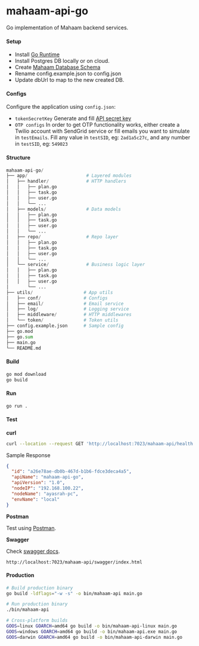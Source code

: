 # mahaam-api-go

Go implementation of Mahaam backend services.

#### Setup

- Install [Go Runtime](https://mahaam.dev/setup/creation#installing-the-runtime-sdk)
- Install Postgres DB locally or on cloud.
- Create [Mahaam Database Schema](https://github.com/ayasrah/mahaam/blob/main/mahaam-data/mahaam_ddl.sql)
- Rename config.example.json to config.json
- Update dbUrl to map to the new created DB.

#### Configs

Configure the application using `config.json`:

- `tokenSecretKey`
  Generate and fill [API secret key](https://mahaam.dev/infra/security#generating-jwt-secret-key-signing-key)
- `OTP configs`
  In order to get OTP functionality works, either create a Twilio account with SendGrid service or fill emails you want to simulate in `testEmails`. Fill any value in `testSID`, eg: `2ad1a5c27c`, and any number in `testSID`, eg: `549023`

#### Structure

```py
mahaam-api-go/
├── app/                      # Layered modules
│   ├── handler/              # HTTP handlers
│   │   ├── plan.go
│   │   ├── task.go
│   │   ├── user.go
│   │   └── ...
│   ├── models/               # Data models
│   │   ├── plan.go
│   │   ├── task.go
│   │   ├── user.go
│   │   └── ...
│   ├── repo/                 # Repo layer
│   │   ├── plan.go
│   │   ├── task.go
│   │   ├── user.go
│   │   └── ...
│   └── service/              # Business logic layer
│   │   ├── plan.go
│   │   ├── task.go
│   │   ├── user.go
│       └── ...
├── utils/                   # App utils
│   ├── conf/                # Configs
│   ├── email/               # Email service
│   ├── log/                 # Logging service
│   ├── middleware/          # HTTP middlewares
│   └── token/            	 # Token utils
├── config.example.json      # Sample config
├── go.mod
├── go.sum
├── main.go
└── README.md
```

#### Build

```bash
go mod download
go build
```

#### Run

```bash
go run .
```

#### Test

**curl**

```bash
curl --location --request GET 'http://localhost:7023/mahaam-api/health'
```

Sample Response

```json
{
  "id": "a26e78ae-db0b-467d-b1b6-fdce3deca4a5",
  "apiName": "mahaam-api-go",
  "apiVersion": "1.0",
  "nodeIP": "192.168.100.22",
  "nodeName": "ayasrah-pc",
  "envName": "local"
}
```

**Postman**

Test using [Postman](https://mahaam.dev/test/test).

**Swagger**

Check [swagger docs](https://mahaam.dev/infra/swagger).

```
http://localhost:7023/mahaam-api/swagger/index.html
```

#### Production

```bash
# Build production binary
go build -ldflags="-w -s" -o bin/mahaam-api main.go

# Run production binary
./bin/mahaam-api

# Cross-platform builds
GOOS=linux GOARCH=amd64 go build -o bin/mahaam-api-linux main.go
GOOS=windows GOARCH=amd64 go build -o bin/mahaam-api.exe main.go
GOOS=darwin GOARCH=amd64 go build -o bin/mahaam-api-darwin main.go
```
